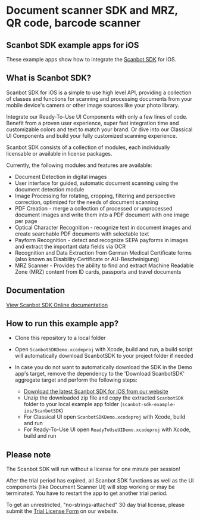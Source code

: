 # Document scanner SDK and MRZ, QR code, barcode scanner

## Scanbot SDK example apps for iOS

These example apps show how to integrate the [Scanbot SDK](https://scanbot.io) for iOS.


## What is Scanbot SDK?

Scanbot SDK for iOS is a simple to use high level API, providing a collection of classes and functions
for scanning and processing documents from your mobile device's camera or other image sources like your photo library.

Integrate our Ready-To-Use UI Components with only a few lines of code.
Benefit from a proven user experience, super fast integration time and customizable colors and text to match your brand.
Or dive into our Classical UI Components and build your fully customized scanning experience.

Scanbot SDK consists of a collection of modules, each individually licensable or available in license packages.

Currently, the following modules and features are available:
- Document Detection in digital images
- User interface for guided, automatic document scanning using the document detection module
- Image Processing for rotating, cropping, filtering and perspective correction, optimized for the needs of document
scanning
- PDF Creation - merge a collection of processed or unprocessed document images and write them into a PDF document with
one image per page
- Optical Character Recognition - recognize text in document images and create searchable PDF documents with
selectable text
- Payform Recognition - detect and recognize SEPA payforms in images and extract the important data fields via OCR
- Recognition and Data Extraction from German Medical Certificate forms (also known as Disability Certificate or AU-Bescheinigung)
- MRZ Scanner - Provides the ability to find and extract Machine Readable Zone (MRZ) content from ID cards, passports and travel documents



## Documentation

[View Scanbot SDK Online documentation](https://scanbotsdk.github.io/documentation/ios/)



## How to run this example app?

- Clone this repository to a local folder
- Open `ScanbotSDKDemo.xcodeproj` with Xcode, build and run, a build script will automatically download ScanbotSDK to your project folder if needed

- In case you do not want to automatically download the SDK in the Demo app's target, remove the dependency to the 'Download ScanbotSDK' aggregate target and perform the following steps:
  * [Download the latest Scanbot SDK for iOS from our website](https://scanbot.io/en/sdk/documentation)
  * Unzip the downloaded zip file and copy the extracted `ScanbotSDK` folder to your local example app folder (`scanbot-sdk-example-ios/ScanbotSDK`)
  * For Classical UI open `ScanbotSDKDemo.xcodeproj` with Xcode, build and run
  * For Ready-To-Use UI open `ReadyToUseUIDemo.xcodeproj` with Xcode, build and run


## Please note

The Scanbot SDK will run without a license for one minute per session!

After the trial period has expired, all Scanbot SDK functions as well as the UI components (like Document Scanner UI) will stop working or may be terminated.
You have to restart the app to get another trial period.

To get an unrestricted, "no-strings-attached" 30 day trial license, please submit the [Trial License Form](https://scanbot.io/en/sdk/demo/trial) on our website.

